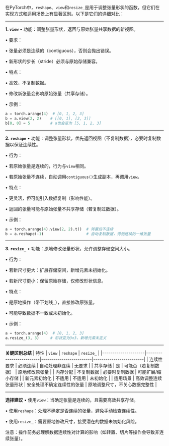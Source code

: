 在PyTorch中，`reshape`、`view`和`resize_`是用于调整张量形状的函数，但它们在实现方式和适用场景上有显著区别。以下是它们的详细对比：

---

**1. `view`**
• 功能：调整张量形状，返回与原始张量共享数据的新视图。

• 要求：

  • 张量必须是连续的（contiguous），否则会抛出错误。

  • 新形状的步长（stride）必须与原始存储兼容。

• 特点：

  • 高效，不复制数据。

  • 修改新张量会影响原始张量（共享存储）。

• 示例：

  ```python
  a = torch.arange(4)  # [0, 1, 2, 3]
  b = a.view(2, 2)    # [[0, 1], [2, 3]]
  b[0, 0] = 5         # a也会变为 [5, 1, 2, 3]
  ```

---

**2. `reshape`**
• 功能：调整张量形状，优先返回视图（不复制数据），必要时复制数据以保证连续性。

• 行为：

  • 若原始张量是连续的，行为与`view`相同。

  • 若原始张量不连续，自动调用`contiguous()`生成副本，再调用`view`。

• 特点：

  • 更灵活，但可能引入数据复制（影响性能）。

  • 返回的张量可能与原始张量不共享存储（若复制过数据）。

• 示例：

  ```python
  a = torch.arange(4).view(2, 2).t()  # 转置后不连续
  b = a.reshape(-1)                   # 自动复制数据，得到连续的一维张量
  ```

---

**3. `resize_`**
• 功能：原地修改张量形状，允许调整存储空间大小。

• 行为：

  • 若新尺寸更大：扩展存储空间，新增元素未初始化。

  • 若新尺寸更小：保留原始存储，仅修改形状信息。

• 特点：

  • 是原地操作（带下划线`_`），直接修改原张量。

  • 可能导致数据不一致或未初始化。

• 示例：

  ```python
  a = torch.arange(4)  # [0, 1, 2, 3]
  a.resize_(3, 3)     # 形状变为3x3，新增元素未定义
  ```

---

**关键区别总结**
| 特性                | `view`                  | `reshape`               | `resize_`               |
|---------------------|-------------------------|-------------------------|-------------------------|
| 连续性要求       | 必须连续                | 自动处理非连续          | 无要求                  |
| 共享存储         | 是                     | 可能否（若复制数据）    | 原地修改原张量          |
| 内存分配         | 不复制数据              | 必要时复制数据          | 可能扩展/缩小存储       |
| 新元素初始化     | 不适用                  | 不适用                  | 未初始化                |
| 适用场景         | 高效调整连续张量形状    | 安全处理不确定连续性的张量 | 原地调整尺寸，不关心数据完整性 |

---

**选择建议**
• 使用`view`：当确定张量是连续的，且需要高效共享存储。

• 使用`reshape`：处理不确定是否连续的张量，避免手动检查连续性。

• 使用`resize_`：需要原地修改尺寸，接受潜在的数据未初始化风险。


注意：操作前务必理解数据连续性对计算的影响（如转置、切片等操作会导致非连续张量）。

